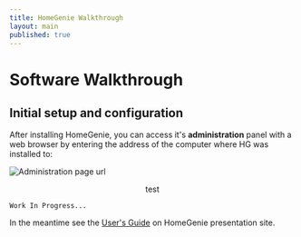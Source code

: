 ```yaml
---
title: HomeGenie Walkthrough
layout: main
published: true
---
```


# Software Walkthrough

## Initial setup and configuration

After installing HomeGenie, you can access it's **administration** panel with a web browser by entering the address of the computer where HG was installed to:

![Administration page url]({{site.baseurl}}/images/docs/admin_page_url.png)

<p align="center">test</p>

``` Work In Progress... ```

In the meantime see the [User's Guide](http://www.homegenie.it/docs/index.php) on HomeGenie presentation site.
